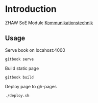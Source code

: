 # Introduction

ZHAW SoE Module [Kommunikationstechnik][1]

## Usage

Serve book on locahost:4000

	gitbook serve

Build static page

	gitbook build

Deploy page to gh-pages

	./deploy.sh

<!-- Refs -->
[1]: https://eventoweb.zhaw.ch/Evt_Pages/Brn_ModulDetailAZ.aspx?node=2901247e-aa27-4f84-a5d6-d6b33b234dbd&IDAnlass=774167

